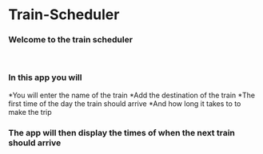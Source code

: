 # Train-Scheduler

<h3>Welcome to the train scheduler</h3>
<br>
<h3>In this app you will</h3>
*You will enter the name of the train 
*Add the destination of the train
*The first time of the day the train should arrive
*And how long it takes to to make the trip
<br>

<h3>The app will then display the times of when the next train should arrive</h3> 
